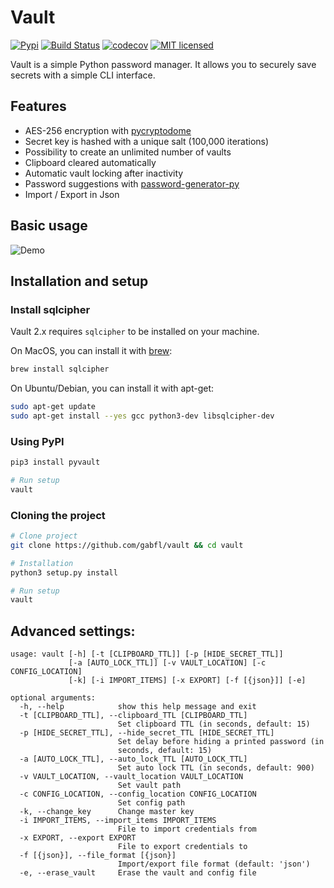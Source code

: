 # Vault

[![Pypi](https://img.shields.io/pypi/v/pyvault.svg)](https://pypi.org/project/pyvault)
[![Build Status](https://travis-ci.org/gabfl/vault.svg?branch=master)](https://travis-ci.org/gabfl/vault)
[![codecov](https://codecov.io/gh/gabfl/vault/branch/master/graph/badge.svg)](https://codecov.io/gh/gabfl/vault)
[![MIT licensed](https://img.shields.io/badge/license-MIT-green.svg)](https://raw.githubusercontent.com/gabfl/vault/master/LICENSE)

Vault is a simple Python password manager. It allows you to securely save secrets with a simple CLI interface.

## Features

 - AES-256 encryption with [pycryptodome](http://legrandin.github.io/pycryptodome/)
 - Secret key is hashed with a unique salt (100,000 iterations)
 - Possibility to create an unlimited number of vaults
 - Clipboard cleared automatically
 - Automatic vault locking after inactivity
 - Password suggestions with [password-generator-py](https://github.com/gabfl/password-generator-py)
 - Import / Export in Json

## Basic usage

![Demo](https://github.com/gabfl/vault/blob/master/img/demo.gif?raw=true)

## Installation and setup

### Install sqlcipher

Vault 2.x requires `sqlcipher` to be installed on your machine.

On MacOS, you can install it with [brew](https://brew.sh/):
```bash
brew install sqlcipher
```

On Ubuntu/Debian, you can install it with apt-get:
```bash
sudo apt-get update
sudo apt-get install --yes gcc python3-dev libsqlcipher-dev
```

### Using PyPI

```bash
pip3 install pyvault

# Run setup
vault
```

### Cloning the project

```bash
# Clone project
git clone https://github.com/gabfl/vault && cd vault

# Installation
python3 setup.py install

# Run setup
vault
```

## Advanced settings:

```
usage: vault [-h] [-t [CLIPBOARD_TTL]] [-p [HIDE_SECRET_TTL]]
             [-a [AUTO_LOCK_TTL]] [-v VAULT_LOCATION] [-c CONFIG_LOCATION]
             [-k] [-i IMPORT_ITEMS] [-x EXPORT] [-f [{json}]] [-e]

optional arguments:
  -h, --help            show this help message and exit
  -t [CLIPBOARD_TTL], --clipboard_TTL [CLIPBOARD_TTL]
                        Set clipboard TTL (in seconds, default: 15)
  -p [HIDE_SECRET_TTL], --hide_secret_TTL [HIDE_SECRET_TTL]
                        Set delay before hiding a printed password (in
                        seconds, default: 15)
  -a [AUTO_LOCK_TTL], --auto_lock_TTL [AUTO_LOCK_TTL]
                        Set auto lock TTL (in seconds, default: 900)
  -v VAULT_LOCATION, --vault_location VAULT_LOCATION
                        Set vault path
  -c CONFIG_LOCATION, --config_location CONFIG_LOCATION
                        Set config path
  -k, --change_key      Change master key
  -i IMPORT_ITEMS, --import_items IMPORT_ITEMS
                        File to import credentials from
  -x EXPORT, --export EXPORT
                        File to export credentials to
  -f [{json}], --file_format [{json}]
                        Import/export file format (default: 'json')
  -e, --erase_vault     Erase the vault and config file
```

